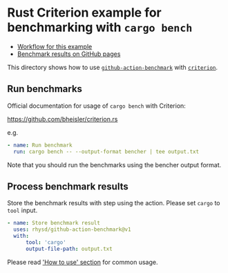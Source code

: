 # Rust Criterion example for benchmarking with `cargo bench`

-   [Workflow for this example](../../.github/workflows/criterion-rs.yml)
-   [Benchmark results on GitHub pages](https://rhysd.github.io/github-action-benchmark/dev/bench/)

This directory shows how to use [`github-action-benchmark`](https://github.com/benchmark-action/github-action-benchmark)
with [`criterion`](https://github.com/bheisler/criterion.rs).

## Run benchmarks

Official documentation for usage of `cargo bench` with Criterion:

https://github.com/bheisler/criterion.rs

e.g.

```yaml
- name: Run benchmark
  run: cargo bench -- --output-format bencher | tee output.txt
```

Note that you should run the benchmarks using the bencher output format.


## Process benchmark results

Store the benchmark results with step using the action. Please set `cargo` to `tool` input.

```yaml
- name: Store benchmark result
  uses: rhysd/github-action-benchmark@v1
  with:
      tool: 'cargo'
      output-file-path: output.txt
```

Please read ['How to use' section](https://github.com/benchmark-action/github-action-benchmark#how-to-use) for common usage.
